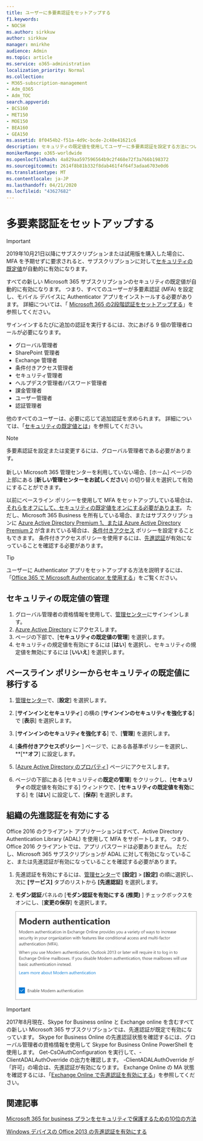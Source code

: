 ```yaml
---
title: ユーザーに多要素認証をセットアップする
f1.keywords:
- NOCSH
ms.author: sirkkuw
author: sirkkuw
manager: mnirkhe
audience: Admin
ms.topic: article
ms.service: o365-administration
localization_priority: Normal
ms.collection:
- M365-subscription-management
- Adm_O365
- Adm_TOC
search.appverid:
- BCS160
- MET150
- MOE150
- BEA160
- GEA150
ms.assetid: 8f0454b2-f51a-4d9c-bcde-2c48e41621c6
description: セキュリティの既定値を使用してユーザーに多要素認証を設定する方法について説明します。
monikerRange: o365-worldwide
ms.openlocfilehash: 4a829aa597596564b9c2f468e72f3a766b198372
ms.sourcegitcommit: 2614f8b81b332f8dab461f4f64f3adaa6703e0d6
ms.translationtype: MT
ms.contentlocale: ja-JP
ms.lasthandoff: 04/21/2020
ms.locfileid: "43627682"
---
```

# <a name="set-up-multi-factor-authentication"></a>多要素認証をセットアップする
  
> [!IMPORTANT]
> 2019年10月21日以降にサブスクリプションまたは試用版を購入した場合に、MFA を予期せずに要求されると、サブスクリプションに対して[セキュリティの既定値](https://docs.microsoft.com/azure/active-directory/fundamentals/concept-fundamentals-security-defaults)が自動的に有効になります。

すべての新しい Microsoft 365 サブスクリプションのセキュリティの既定値が自動的に有効になります。 つまり、すべてのユーザーが多要素認証 (MFA) を設定し、モバイル デバイスに Authenticator アプリをインストールする必要があります。 詳細については、「 [Microsoft 365 の2段階認証をセットアップする](https://support.office.com/article/ace1d096-61e5-449b-a875-58eb3d74de14)」を参照してください。  

サインインするたびに追加の認証を実行するには、次にあげる 9 個の管理者ロールが必要になります。

- グローバル管理者
- SharePoint 管理者
- Exchange 管理者
- 条件付きアクセス管理者
- セキュリティ管理者
- ヘルプデスク管理者/パスワード管理者
- 課金管理者
- ユーザー管理者
- 認証管理者

他のすべてのユーザーは、必要に応じて追加認証を求められます。 詳細については、「[セキュリティの既定値とは](https://docs.microsoft.com/azure/active-directory/fundamentals/concept-fundamentals-security-defaults)」を参照してください。

> [!NOTE]
> 多要素認証を設定または変更するには、グローバル管理者である必要があります。 <br><br>
> 新しい Microsoft 365 管理センターを利用していない場合、[ホーム] ページの上部にある [**新しい管理センターをお試しください**] の切り替えを選択して有効にすることができます。

以前にベースライン ポリシーを使用して MFA をセットアップしている場合は、[それらをオフにして、セキュリティの既定値をオンにする必要があります](#move-from-baseline-policies-to-security-defaults)。 ただし、Microsoft 365 Business を所有している場合、またはサブスクリプションに [Azure Active Directory Premium 1、または Azure Active Directory Premium 2](https://azure.microsoft.com/pricing/details/active-directory/) が含まれている場合は、[条件付きアクセス](https://docs.microsoft.com/azure/active-directory/conditional-access/overview) ポリシーを設定することもできます。 条件付きアクセスポリシーを使用するには、[先進認証](#enable-modern-authentication-for-your-organization)が有効になっていることを確認する必要があります。

> [!TIP]
> ユーザーに Authenticator アプリをセットアップする方法を説明するには、「[Office 365 で Microsoft Authenticator を使用する](https://support.office.com/article/use-microsoft-authenticator-with-office-365-1412611f-ad8d-43ab-807c-7965e5155411?ui=en-US&rs=en-US&ad=US#ID0EAADAAA=_Step_1)」をご覧ください。

## <a name="manage-security-defaults"></a>セキュリティの既定値の管理

1. グローバル管理者の資格情報を使用して、[管理センター](https://go.microsoft.com/fwlink/p/?linkid=834822)にサインインします。
2. [Azure Active Directory](https://portal.azure.com/#blade/Microsoft_AAD_IAM/ActiveDirectoryMenuBlade/Properties) にアクセスします。
3. ページの下部で、[**セキュリティの既定値の管理**] を選択します。
4. セキュリティの規定値を有効にするには [**はい**] を選択し、セキュリティの規定値を無効にするには [**いいえ**] を選択します。

## <a name="move-from-baseline-policies-to-security-defaults"></a>ベースライン ポリシーからセキュリティの既定値に移行する

1. [管理センター](https://go.microsoft.com/fwlink/p/?linkid=834822)で、[**設定**] を選択します。

2. [**サインインとセキュリティ**] の横の [**サインインのセキュリティを強化する**] で [**表示**] を選択します。

3. [**サインインのセキュリティを強化する**] で、[**管理**] を選択します。 

4. [**条件付きアクセスポリシー** ] ページで、にある各基準ポリシーを選択し、 **[****オフ**] に設定します。
5. [[Azure Active Directory のプロパティ](https://portal.azure.com/#blade/Microsoft_AAD_IAM/ActiveDirectoryMenuBlade/Properties)] ページにアクセスします。
6. ページの下部にある [セキュリティの**既定の管理**] をクリックし、[**セキュリティ**の既定値を有効にする] ウィンドウで、[**セキュリティの既定値を有効**にする] を [**はい**] に設定して、[**保存**] を選択します。 

## <a name="enable-modern-authentication-for-your-organization"></a>組織の先進認証を有効にする

Office 2016 のクライアント アプリケーションはすべて、Active Directory Authentication Library (ADAL) を使用して MFA をサポートします。 つまり、Office 2016 クライアントでは、アプリ パスワードは必要ありません。 ただし、Microsoft 365 サブスクリプションが ADAL に対して有効になっていること、または先進認証が有効になっていることを確認する必要があります。

1. 先進認証を有効にするには、[管理センター](https://go.microsoft.com/fwlink/p/?linkid=834822)で **[設定]** \> **[設定]** の順に選択し、次に **[サービス]** タブのリストから **[先進認証]** を選択します。

2. **モダン認証**パネルの [**モダン認証を有効にする (推奨)** ] チェックボックスをオンにし、[**変更の保存**] を選択します。 

    ![チェックボックスをオンにした状態の [先進認証] パネル](../../media/enablemodernauth.png)
    
> [!IMPORTANT]
> 2017年8月現在、Skype for Business online と Exchange online を含むすべての新しい Microsoft 365 サブスクリプションでは、先進認証が既定で有効になっています。 Skype for Business Online の先進認証状態を確認するには、グローバル管理者の資格情報を使用して Skype for Business Online PowerShell を使用します。 Get-CsOAuthConfiguration を実行して、-ClientADALAuthOverride の出力を確認します。 -ClientADALAuthOverride が「許可」の場合は、先進認証が有効になります。
Exchange Online の MA 状態を確認するには、「[Exchange Online で先進認証を有効にする](https://docs.microsoft.com/exchange/clients-and-mobile-in-exchange-online/enable-or-disable-modern-authentication-in-exchange-online)」を参照してください。

## <a name="related-articles"></a>関連記事

[Microsoft 365 for business プランをセキュリティで保護するための10位の方法](secure-your-business-data.md)

[Windows デバイスの Office 2013 の先進認証を有効にする](enable-modern-authentication.md)
